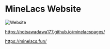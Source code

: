 # MineLacs Website
![Website](https://img.shields.io/website?url=https%3A%2F%2Fminelacs.fun%2F&up_message=%D0%90%D0%BA%D1%82%D0%B8%D0%B2%D0%B5%D0%BD&down_message=%D0%9D%D0%B5%20%D0%90%D0%BA%D1%82%D0%B8%D0%B2%D0%B5%D0%BD&style=for-the-badge&label=%D0%A1%D0%B0%D0%B9%D1%82&link=https%3A%2F%2Fminelacs.fun%2F)

https://notsawadawa177.github.io/minelacspages/

https://minelacs.fun/




